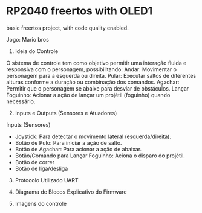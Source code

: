 # RP2040 freertos with OLED1

basic freertos project, with code quality enabled.

Jogo: Mario bros


1. Ideia do Controle

O sistema de controle tem como objetivo permitir uma interação fluida e responsiva com o personagem, possibilitando:
Andar: Movimentar o personagem para a esquerda ou direita.
Pular: Executar saltos de diferentes alturas conforme a duração ou combinação dos comandos.
Agachar: Permitir que o personagem se abaixe para desviar de obstáculos.
Lançar Foguinho: Acionar a ação de lançar um projétil (foguinho) quando necessário.

2. Inputs e Outputs (Sensores e Atuadores)

Inputs (Sensores)
- Joystick: Para detectar o movimento lateral (esquerda/direita).
- Botão de Pulo: Para iniciar a ação de salto.
- Botão de Agachar: Para acionar a ação de abaixar.
- Botão/Comando para Lançar Foguinho: Aciona o disparo do projétil.
- Botão de correr
- Botão de liga/desliga

3. Protocolo Utilizado
UART

4. Diagrama de Blocos Explicativo do Firmware

5. Imagens do controle

